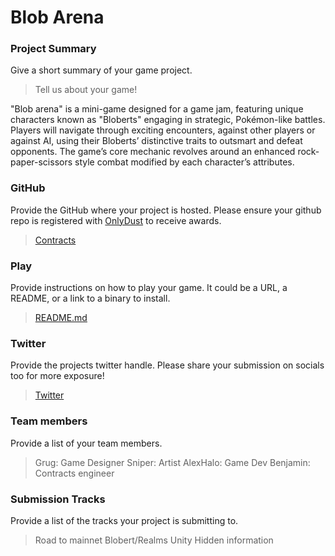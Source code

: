 # Blob Arena

### Project Summary
Give a short summary of your game project.
> Tell us about your game!

"Blob arena" is a mini-game designed for a game jam, featuring unique characters known as "Bloberts" engaging in strategic, Pokémon-like battles. Players will navigate through exciting encounters, against other players or against AI, using their Bloberts’ distinctive traits to outsmart and defeat opponents. The game’s core mechanic revolves around an enhanced rock-paper-scissors style combat modified by each character’s attributes.

### GitHub
Provide the GitHub where your project is hosted. Please ensure your github repo is registered with [OnlyDust](https://app.onlydust.com/p/create) to receive awards.
> [Contracts](https://github.com/GrugLikesRocks/Blob-arena/)

### Play
Provide instructions on how to play your game. It could be a URL, a README, or a link to a binary to install.
> [README.md](https://github.com/GrugLikesRocks/Blob-arena/tree/main/README.md)

### Twitter
Provide the projects twitter handle. Please share your submission on socials too for more exposure!
> [Twitter](https://twitter.com/Grugslair)

### Team members
Provide a list of your team members.
> Grug: Game Designer
> Sniper: Artist
> AlexHalo: Game Dev
> Benjamin: Contracts engineer

### Submission Tracks
Provide a list of the tracks your project is submitting to.
> Road to mainnet
> Blobert/Realms
> Unity
> Hidden information 

